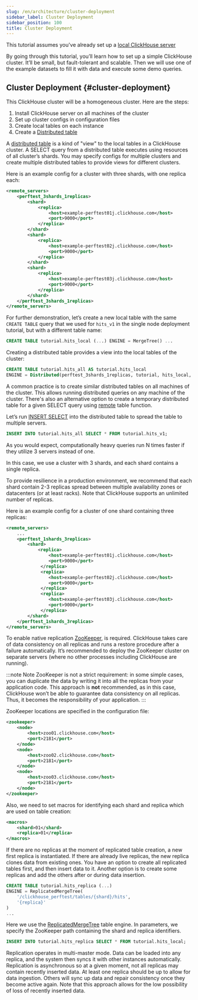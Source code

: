 ```yaml
---
slug: /en/architecture/cluster-deployment
sidebar_label: Cluster Deployment
sidebar_position: 100
title: Cluster Deployment
---
```


This tutorial assumes you've already set up a [local ClickHouse server](../getting-started/install.md)

By going through this tutorial, you’ll learn how to set up a simple ClickHouse cluster. It’ll be small, but fault-tolerant and scalable. Then we will use one of the example datasets to fill it with data and execute some demo queries.

## Cluster Deployment {#cluster-deployment}

This ClickHouse cluster will be a homogeneous cluster. Here are the steps:

1.  Install ClickHouse server on all machines of the cluster
2.  Set up cluster configs in configuration files
3.  Create local tables on each instance
4.  Create a [Distributed table](../engines/table-engines/special/distributed.md)

A [distributed table](../engines/table-engines/special/distributed.md) is a kind of "view" to the local tables in a ClickHouse cluster. A SELECT query from a distributed table executes using resources of all cluster’s shards. You may specify configs for multiple clusters and create multiple distributed tables to provide views for different clusters.

Here is an example config for a cluster with three shards, with one replica each:

```xml
<remote_servers>
    <perftest_3shards_1replicas>
        <shard>
            <replica>
                <host>example-perftest01j.clickhouse.com</host>
                <port>9000</port>
            </replica>
        </shard>
        <shard>
            <replica>
                <host>example-perftest02j.clickhouse.com</host>
                <port>9000</port>
            </replica>
        </shard>
        <shard>
            <replica>
                <host>example-perftest03j.clickhouse.com</host>
                <port>9000</port>
            </replica>
        </shard>
    </perftest_3shards_1replicas>
</remote_servers>
```

For further demonstration, let’s create a new local table with the same `CREATE TABLE` query that we used for `hits_v1` in the single node deployment tutorial, but with a different table name:

```sql
CREATE TABLE tutorial.hits_local (...) ENGINE = MergeTree() ...
```

Creating a distributed table provides a view into the local tables of the cluster:

```sql
CREATE TABLE tutorial.hits_all AS tutorial.hits_local
ENGINE = Distributed(perftest_3shards_1replicas, tutorial, hits_local, rand());
```

A common practice is to create similar distributed tables on all machines of the cluster. This allows running distributed queries on any machine of the cluster. There's also an alternative option to create a temporary distributed table for a given SELECT query using [remote](../sql-reference/table-functions/remote.md) table function.

Let’s run [INSERT SELECT](../sql-reference/statements/insert-into.md) into the distributed table to spread the table to multiple servers.

```sql
INSERT INTO tutorial.hits_all SELECT * FROM tutorial.hits_v1;
```

As you would expect, computationally heavy queries run N times faster if they utilize 3 servers instead of one.

In this case, we use a cluster with 3 shards, and each shard contains a single replica.

To provide resilience in a production environment, we recommend that each shard contain 2-3 replicas spread between multiple availability zones or datacenters (or at least racks). Note that ClickHouse supports an unlimited number of replicas.

Here is an example config for a cluster of one shard containing three replicas:

```xml
<remote_servers>
    ...
    <perftest_1shards_3replicas>
        <shard>
            <replica>
                <host>example-perftest01j.clickhouse.com</host>
                <port>9000</port>
             </replica>
             <replica>
                <host>example-perftest02j.clickhouse.com</host>
                <port>9000</port>
             </replica>
             <replica>
                <host>example-perftest03j.clickhouse.com</host>
                <port>9000</port>
             </replica>
        </shard>
    </perftest_1shards_3replicas>
</remote_servers>
```

To enable native replication [ZooKeeper](http://zookeeper.apache.org/), is required. ClickHouse takes care of data consistency on all replicas and runs a restore procedure after a failure automatically. It’s recommended to deploy the ZooKeeper cluster on separate servers (where no other processes including ClickHouse are running).

:::note Note
ZooKeeper is not a strict requirement: in some simple cases, you can duplicate the data by writing it into all the replicas from your application code. This approach is **not** recommended, as in this case, ClickHouse won’t be able to guarantee data consistency on all replicas. Thus, it becomes the responsibility of your application.
:::

ZooKeeper locations are specified in the configuration file:

```xml
<zookeeper>
    <node>
        <host>zoo01.clickhouse.com</host>
        <port>2181</port>
    </node>
    <node>
        <host>zoo02.clickhouse.com</host>
        <port>2181</port>
    </node>
    <node>
        <host>zoo03.clickhouse.com</host>
        <port>2181</port>
    </node>
</zookeeper>
```

Also, we need to set macros for identifying each shard and replica which are used on table creation:

```xml
<macros>
    <shard>01</shard>
    <replica>01</replica>
</macros>
```

If there are no replicas at the moment of replicated table creation, a new first replica is instantiated. If there are already live replicas, the new replica clones data from existing ones. You have an option to create all replicated tables first, and then insert data to it. Another option is to create some replicas and add the others after or during data insertion.

```sql
CREATE TABLE tutorial.hits_replica (...)
ENGINE = ReplicatedMergeTree(
    '/clickhouse_perftest/tables/{shard}/hits',
    '{replica}'
)
...
```

Here we use the [ReplicatedMergeTree](../engines/table-engines/mergetree-family/replication.md) table engine. In parameters, we specify the ZooKeeper path containing the shard and replica identifiers.

```sql
INSERT INTO tutorial.hits_replica SELECT * FROM tutorial.hits_local;
```

Replication operates in multi-master mode. Data can be loaded into any replica, and the system then syncs it with other instances automatically. Replication is asynchronous so at a given moment, not all replicas may contain recently inserted data. At least one replica should be up to allow for data ingestion. Others will sync up data and repair consistency once they become active again. Note that this approach allows for the low possibility of loss of recently inserted data.
